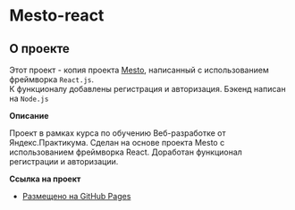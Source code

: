 # Mesto-react

## О проекте

Этот проект - копия проекта [Mesto](https://github.com/VladislavKondratjev/mesto), написанный с использованием фреймворка `React.js`.  
К функционалу добавлены регистрация и авторизация. Бэкенд написан на `Node.js`

**Описание**

Проект в рамках курса по обучению Веб-разработке от Яндекс.Практикума.
Сделан на основе проекта Mesto с использованием фреймворка React.
Доработан функционал регистрации и авторизации.

**Ссылка на проект**

- [Размещено на GitHub Pages](https://vladislavkondratjev.github.io/react-mesto-auth/)
